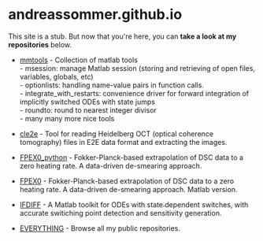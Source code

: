 # andreassommer.github.io

This site is a stub. But now that you're here, you can **take a look at my repositories** below.

* [mmtools](https://andreassommer.github.io/mmtools "Miscellaneous Matlab Tools")
  \- Collection of matlab tools  
  \- msession: manage Matlab session (storing and retrieving of open files, variables, globals, etc)  
  \- optionlists: handling name-value pairs in function calls.  
  \- integrate_with_restarts: convenience driver for forward integration of implicitly switched ODEs with state jumps  
  \- roundto: round to nearest integer divisor  
  \- many many more nice tools

* [cle2e](https://github.com/andreassommer/cle2e "Extract images from Heidelberg OCT files")
  \- Tool for reading Heidelberg OCT (optical coherence tomography) files in E2E data format and extracting the images.

* [FPEX0_python](https://andreassommer.github.io/fpex0_python  "A data-driven de-smearing package for DSC measurements")
  \- Fokker-Planck-based extrapolation of DSC data to a zero heating rate. A data-driven de-smearing approach.

* [FPEX0](https://github.com/andreassommer/fpex0  "A data-driven de-smearing package for DSC measurements")
  \- Fokker-Planck-based extrapolation of DSC data to a zero heating rate. A data-driven de-smearing approach. Matlab version.

* [IFDIFF](https://andreassommer.github.io/ifdiff  "Solution and sensitivity generation for switched ODE systems.")
  \- A Matlab toolkit for ODEs with state˗dependent switches, with accurate switiching point detection and sensitivity generation.

* [EVERYTHING](https://github.com/andreassommer "Go to my github.com site")
  \- Browse all my public repositories.
